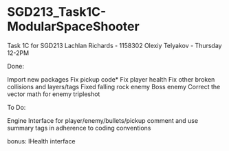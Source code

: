 # SGD213_Task1C-ModularSpaceShooter
 Task 1C for SGD213
Lachlan Richards - 1158302
Olexiy Telyakov - Thursday 12-2PM


Done:

Import new packages
Fix pickup code*
Fix player health
Fix other broken collisions and layers/tags
Fixed falling rock enemy
Boss enemy
Correct the vector math for enemy tripleshot

To Do:

Engine Interface for player/enemy/bullets/pickup
comment and use summary tags in adherence to coding conventions

bonus: IHealth interface

